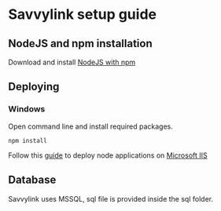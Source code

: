 # Savvylink setup guide

## NodeJS and npm installation
Download and install [NodeJS with npm][nodeinstall]

## Deploying

### Windows
Open command line and install required packages.
```
npm install
```

Follow this [guide][nodeguide] to deploy node applications on [Microsoft IIS][iis]

## Database
Savvylink uses MSSQL, sql file is provided inside the sql folder.

[nodeinstall]: https://nodejs.org/en/
[nodeguide]: https://www.hanselman.com/blog/InstallingAndRunningNodejsApplicationsWithinIISOnWindowsAreYouMad.aspx
[iis]: https://www.iis.net/
